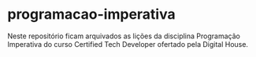 # programacao-imperativa

Neste repositório ficam arquivados as lições da disciplina Programação Imperativa do curso Certified Tech Developer ofertado pela Digital House.
